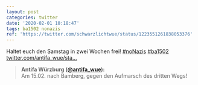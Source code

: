 ```yaml
---
layout: post
categories: twitter
date: '2020-02-01 10:18:47'
tags: ba1502 nonazis
ref: 'https://twitter.com/schwarzlichtwue/status/1223551261838053376'
---
```

Haltet euch den Samstag in zwei Wochen frei! [#noNazis](/t/nonazis) [#ba1502](/t/ba1502) [twitter.com/antifa_wue/sta…](https://twitter.com/antifa_wue/status/1223550978554769408)
> <b>Antifa Würzburg ([@antifa_wue](https://twitter.com/antifa_wue)):</b>  
>Am 15.02. nach Bamberg, gegen den Aufmarsch des dritten Wegs!   

